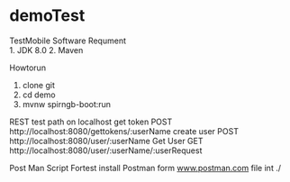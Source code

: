 # demoTest
TestMobile
     Software Requment   
      1. JDK 8.0 
      2. Maven
      
Howtorun 
   1. clone git  
   2. cd demo
   3. mvnw spirngb-boot:run
   
REST test path on localhost
      get token   POST http://localhost:8080/gettokens/:userName
      create user POST http://localhost:8080/user/:userName
      Get User    GET  http://localhost:8080/user/:userName/:userRequest


 Post Man Script Fortest
      install  Postman form www.postman.com
       file int  ./
      

